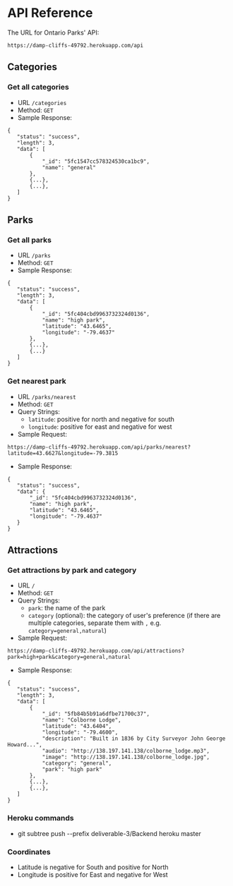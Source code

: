 # API Reference

The URL for Ontario Parks' API:
```
https://damp-cliffs-49792.herokuapp.com/api
```

## Categories

### Get all categories 
 - URL `/categories`
 - Method: `GET`
 - Sample Response:
 ```
 {
    "status": "success",
    "length": 3,
    "data": [
        {
            "_id": "5fc1547cc578324530ca1bc9",
            "name": "general"
        },
        {...},
        {...},
    ]
 }
 ```
 
## Parks

### Get all parks
 - URL `/parks`
 - Method: `GET`
 - Sample Response:
 ```
 {
    "status": "success",
    "length": 3,
    "data": [
        {
            "_id": "5fc404cbd9963732324d0136",
            "name": "high park",
            "latitude": "43.6465",
            "longitude": "-79.4637"
        },
        {...},
        {...}
    ]
 }
 ```
 
### Get nearest park
 - URL `/parks/nearest`
 - Method: `GET`
 - Query Strings:
   - `latitude`: positive for north and negative for south
   - `longitude`: positive for east and negative for west
 - Sample Request:
 ```
 https://damp-cliffs-49792.herokuapp.com/api/parks/nearest?latitude=43.6627&longitude=-79.3815
 ```
 - Sample Response:
 ```
 {
    "status": "success",
    "data": {
        "_id": "5fc404cbd9963732324d0136",
        "name": "high park",
        "latitude": "43.6465",
        "longitude": "-79.4637"
    }
 }
 ```
 
## Attractions

### Get attractions by park and category
 - URL `/`
 - Method: `GET`
 - Query Strings:
   - `park`: the name of the park
   - `category` (optional): the category of user's preference (if there are multiple categories, separate them with `,` e.g. `category=general,natural`)
 - Sample Request:
 ```
 https://damp-cliffs-49792.herokuapp.com/api/attractions?park=high+park&category=general,natural
 ```
 - Sample Response:
 ```
 {
    "status": "success",
    "length": 3,
    "data": [
        {
            "_id": "5fb84b5b91a6dfbe71700c37",
            "name": "Colborne Lodge",
            "latitude": "43.6404",
            "longitude": "-79.4600",
            "description": "Built in 1836 by City Surveyor John George Howard...",
            "audio": "http://138.197.141.138/colborne_lodge.mp3",
            "image": "http://138.197.141.138/colborne_lodge.jpg",
            "category": "general",
            "park": "high park"
        },
        {...},
        {...},
    ]
 }
 ```
 


### Heroku commands
 - git subtree push --prefix deliverable-3/Backend heroku master

### Coordinates 
 - Latitude is negative for South and positive for North
 - Longitude is positive for East and negative for West
